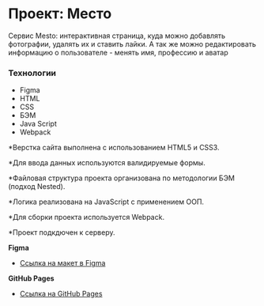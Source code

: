 # Проект: Место
Сервис Mesto: интерактивная страница, куда можно добавлять фотографии,
удалять их и ставить лайки. А так же можно редактировать информацию о пользователе - менять имя, профессию и аватар
### Технологии

* Figma
* HTML
* CSS
* БЭМ
* Java Script
* Webpack

*Верстка сайта выполнена с использованием HTML5 и CSS3.

*Для ввода данных используются валидируемые формы.

*Файловая структура проекта организована по методологии БЭМ (подход Nested).

*Логика реализована на JavaScript с применением ООП.

*Для сборки проекта используется Webpack.

*Проект подкдючен к серверу.


**Figma**

* [Ссылка на макет в Figma](https://www.figma.com/file/2cn9N9jSkmxD84oJik7xL7/JavaScript.-Sprint-4?node-id=0%3A1)

**GitHub Pages**

* [Ссылка на  GitHub Pages](https://qwertyq98.github.io/mesto/)

